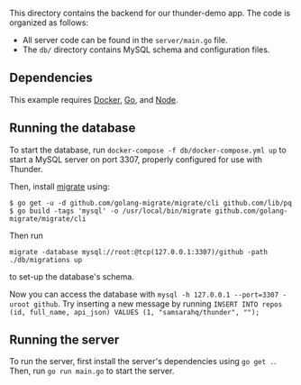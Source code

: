This directory contains the backend for our thunder-demo app. The code is organized as follows:

- All server code can be found in the `server/main.go` file.
- The `db/` directory contains MySQL schema and configuration files.

## Dependencies

This example requires [Docker](https://docker.com), [Go](https://golang.org/),
and [Node](https://nodejs.org/).

## Running the database

To start the database, run `docker-compose -f db/docker-compose.yml up` to
start a MySQL server on port 3307, properly configured for use with Thunder. 

Then, install [migrate](https://github.com/golang-migrate/migrate/tree/master/cli) using:
```
$ go get -u -d github.com/golang-migrate/migrate/cli github.com/lib/pq
$ go build -tags 'mysql' -o /usr/local/bin/migrate github.com/golang-migrate/migrate/cli
```
Then run
```
migrate -database mysql://root:@tcp(127.0.0.1:3307)/github -path ./db/migrations up
```
to set-up the database's schema.

Now you can access the database with `mysql -h 127.0.0.1 --port=3307 -uroot
github`. Try inserting a new message by running
`INSERT INTO repos (id, full_name, api_json) VALUES (1, "samsarahq/thunder", "");`

## Running the server

To run the server, first install the server's dependencies using
`go get .`.
Then, run `go run main.go` to start the server.
